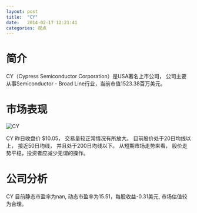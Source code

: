 ```yaml
---
layout: post
title:  "CY"
date:   2014-02-17 12:21:41
categories: 观点
---
```


# 简介
CY（Cypress Semiconductor Corporation）是USA著名上市公司，
公司主要从事Semiconductor - Broad Line行业，当前市值1523.38百万美元。

# 市场表现

![CY](http://finviz.com/chart.ashx?t=CY&ty=c&ta=1&p=d&s=l)

CY 昨日收盘价 $10.05，
交易量较正常情况有所放大。
目前股价处于20日均线以上，
接近50日均线，
并且处于200日均线以下。
从短期市场走势来看，
股价走势平稳，投资者应减少无谓的操作。

# 公司分析
CY 目前静态市盈率为nan, 动态市盈率为15.51，每股收益-0.31美元,
市场估值较为合理。

